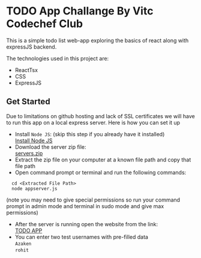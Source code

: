 # TODO App Challange By Vitc Codechef Club

This is a simple todo list web-app exploring the basics of react along with expressJS backend.

The technologies used in this project are:

- ReactTsx 
- CSS
- ExpressJS

## Get Started

Due to limitations on github hosting and lack of SSL certificates we will have to run this app on a local express server.
Here is how you can set it up

- Install `Node JS`:
  (skip this step if you already have it installed)
  <br>
  [Install Node JS](https://nodejs.org/en/download/package-manager)
  <br> 
- Download the server zip file:
  <br>
  [servers.zip](https://www.mediafire.com/file/ugubymfcpekbgei/servers.zip/file)
  <br>
- Extract the zip file on your computer at a known file path and copy that file path
- Open command prompt or terminal and run the following commands:
```shell
  cd <Extracted File Path>
  node appserver.js
```
(note you may need to give special permissions so run your command prompt in admin mode and terminal in sudo mode and give max permissions)

- After the server is running open the website from the link:
  <br>
  [TODO APP](https://azaken1248.github.io/TODOAPP-week-1-Challange-/)
  <br>
- You can enter two test usernames with pre-filled data
  <br>
   ```Azaken```
  <br>
   ```rohit```

